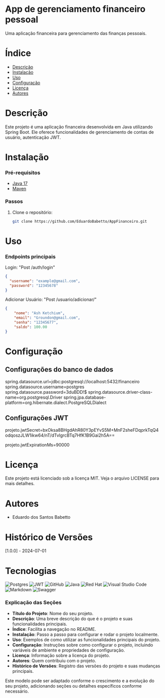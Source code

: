 # App de gerenciamento financeiro pessoal

Uma aplicação financeira para gerenciamento das finanças pessoais.

# Índice

- [Descrição](#descrição)
- [Instalação](#instalação)
- [Uso](#uso)
- [Configuração](#configuração)
- [Licença](#licença)
- [Autores](#autores)

# Descrição

Este projeto é uma aplicação financeira desenvolvida em Java utilizando Spring Boot. Ele oferece funcionalidades de gerenciamento de contas de usuário, autenticação JWT.

# Instalação

### Pré-requisitos

- [Java 17](https://www.oracle.com/java/technologies/javase-jdk17-downloads.html)
- [Maven](https://maven.apache.org/)

### Passos

1. Clone o repositório:
   ```bash
   git clone https://github.com/EduardoBabetto/AppFinanceiro.git

# Uso

### Endpoints principais

Login: "Post /auth/login"
```json
{
  "username": "example@gmail.com",
  "password": "12345678"
}
```

Adicionar Usuário: "Post /usuario/adicionar/"
```json
{
    "nome": "Ash Ketchium",
    "email": "Groundon@gmail.com",
    "senha": "12345677",
    "saldo": 100.00
}
```

# Configuração

## Configurações do banco de dados
spring.datasource.url=jdbc:postgresql://localhost:5432/financeiro
spring.datasource.username=postgres
spring.datasource.password=3duBDD!$
spring.datasource.driver-class-name=org.postgresql.Driver
spring.jpa.database-platform=org.hibernate.dialect.PostgreSQLDialect

## Configurações JWT
projeto.jwtSecret=bxOksa8BHgdAhR80Y3pEYvS5M+MnF2sheFDqprkTqQ4odqoszJLW1ikw64/nT/dTvlgrcBTq7HfK1B9Gai2h5A==

projeto.jwtExpirationMs=90000

# Licença
Este projeto está licenciado sob a licença MIT. Veja o arquivo LICENSE para mais detalhes.

# Autores
- Eduardo dos Santos Babetto

# Histórico de Versões
[1.0.0] - 2024-07-01

# Tecnologias
![Postgres](https://img.shields.io/badge/postgres-%23316192.svg?style=for-the-badge&logo=postgresql&logoColor=white)
![JWT](https://img.shields.io/badge/JWT-black?style=for-the-badge&logo=JSON%20web%20tokens)
![GitHub](https://img.shields.io/badge/github-%23121011.svg?style=for-the-badge&logo=github&logoColor=white)
![Java](https://img.shields.io/badge/java-%23ED8B00.svg?style=for-the-badge&logo=openjdk&logoColor=white)
![Red Hat](https://img.shields.io/badge/Red%20Hat-EE0000?style=for-the-badge&logo=redhat&logoColor=white)
![Visual Studio Code](https://img.shields.io/badge/Visual%20Studio%20Code-0078d7.svg?style=for-the-badge&logo=visual-studio-code&logoColor=white)
![Markdown](https://img.shields.io/badge/markdown-%23000000.svg?style=for-the-badge&logo=markdown&logoColor=white)
![Swagger](https://img.shields.io/badge/-Swagger-%23Clojure?style=for-the-badge&logo=swagger&logoColor=white)
### Explicação das Seções

- **Título do Projeto**: Nome do seu projeto.
- **Descrição**: Uma breve descrição do que é o projeto e suas funcionalidades principais.
- **Índice**: Facilita a navegação no README.
- **Instalação**: Passo a passo para configurar e rodar o projeto localmente.
- **Uso**: Exemplos de como utilizar as funcionalidades principais do projeto.
- **Configuração**: Instruções sobre como configurar o projeto, incluindo variáveis de ambiente e propriedades de configuração.
- **Licença**: Informação sobre a licença do projeto.
- **Autores**: Quem contribuiu com o projeto.
- **Histórico de Versões**: Registro das versões do projeto e suas mudanças principais.

Este modelo pode ser adaptado conforme o crescimento e a evolução do seu projeto, adicionando seções ou detalhes específicos conforme necessário.
